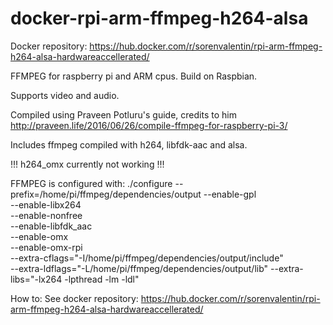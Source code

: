 # docker-rpi-arm-ffmpeg-h264-alsa
Docker repository:
https://hub.docker.com/r/sorenvalentin/rpi-arm-ffmpeg-h264-alsa-hardwareaccellerated/

FFMPEG for raspberry pi and ARM cpus. Build on Raspbian.

Supports video and audio.

Compiled using Praveen Potluru's guide, credits to him
http://praveen.life/2016/06/26/compile-ffmpeg-for-raspberry-pi-3/

Includes ffmpeg compiled with h264, libfdk-aac and alsa.

!!! h264_omx currently not working !!!

FFMPEG is configured with: ./configure --prefix=/home/pi/ffmpeg/dependencies/output
--enable-gpl \
--enable-libx264 \
--enable-nonfree \
--enable-libfdk_aac \
--enable-omx \
--enable-omx-rpi \
--extra-cflags="-I/home/pi/ffmpeg/dependencies/output/include" \
--extra-ldflags="-L/home/pi/ffmpeg/dependencies/output/lib" --extra-libs="-lx264 -lpthread -lm -ldl"

How to:
See docker repository:
https://hub.docker.com/r/sorenvalentin/rpi-arm-ffmpeg-h264-alsa-hardwareaccellerated/
